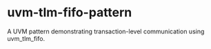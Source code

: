 # uvm-tlm-fifo-pattern
A UVM pattern demonstrating transaction-level communication using uvm_tlm_fifo.
